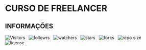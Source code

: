 # CURSO DE FREELANCER

## INFORMAÇÕES

![Visitors](https://api.visitorbadge.io/api/visitors?path=Devsgeeknerd%2Ffreelancer-zp-full-stack&label=Visitantes&labelColor=%23f9e64f&countColor=%2342b883&style=plastic "Total de Visitas")
&nbsp;
![followrs](https://img.shields.io/github/followers/Devsgeeknerd?style=social "Total de Seguidores")
&nbsp;
![watchers](https://img.shields.io/github/watchers/Devsgeeknerd/freelancer-zp-full-stack?style=social "Total de Observadores")
&nbsp;
![stars](https://img.shields.io/github/stars/Devsgeeknerd/freelancer-zp-full-stack?style=social "Total de Estrelas Recebidas")
&nbsp;
![forks](https://img.shields.io/github/forks/Devsgeeknerd/?style=social "Total de Bifurcações")
&nbsp;
![repo size](https://img.shields.io/github/repo-size/Devsgeeknerd/?style=social "Tamanho do Repositório")
&nbsp;
![license](https://img.shields.io/github/license/Devsgeeknerd/?style=social "Licença do Repositório")

